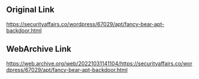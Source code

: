 ## Original Link

https://securityaffairs.co/wordpress/67029/apt/fancy-bear-apt-backdoor.html

## WebArchive Link

https://web.archive.org/web/20221031141104/https://securityaffairs.co/wordpress/67029/apt/fancy-bear-apt-backdoor.html
